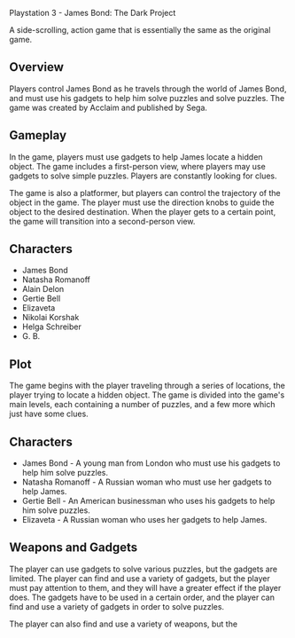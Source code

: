 Playstation 3 - James Bond: The Dark Project

A side-scrolling, action game that is essentially the same as the original game.

## Overview

Players control James Bond as he travels through the world of James Bond, and must use his gadgets to help him solve puzzles and solve puzzles. The game was created by Acclaim and published by Sega.

## Gameplay

In the game, players must use gadgets to help James locate a hidden object. The game includes a first-person view, where players may use gadgets to solve simple puzzles. Players are constantly looking for clues.

The game is also a platformer, but players can control the trajectory of the object in the game. The player must use the direction knobs to guide the object to the desired destination. When the player gets to a certain point, the game will transition into a second-person view.

## Characters

*   James Bond
*   Natasha Romanoff
*   Alain Delon
*   Gertie Bell
*   Elizaveta
*   Nikolai Korshak
*   Helga Schreiber
*   G. B.

## Plot

The game begins with the player traveling through a series of locations, the player trying to locate a hidden object. The game is divided into the game's main levels, each containing a number of puzzles, and a few more which just have some clues.

## Characters

*   James Bond - A young man from London who must use his gadgets to help him solve puzzles.
*   Natasha Romanoff - A Russian woman who must use her gadgets to help James.
*   Gertie Bell - An American businessman who uses his gadgets to help him solve puzzles.
*   Elizaveta - A Russian woman who uses her gadgets to help James.

## Weapons and Gadgets

The player can use gadgets to solve various puzzles, but the gadgets are limited. The player can find and use a variety of gadgets, but the player must pay attention to them, and they will have a greater effect if the player does. The gadgets have to be used in a certain order, and the player can find and use a variety of gadgets in order to solve puzzles.

The player can also find and use a variety of weapons, but the